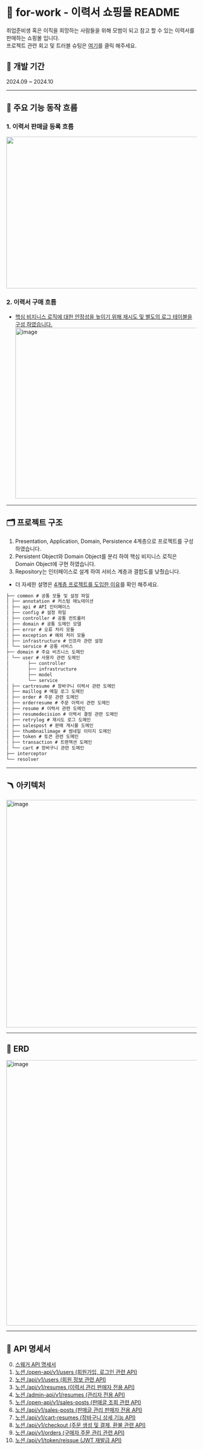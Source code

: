 # 📑 for-work - 이력서 쇼핑몰 README
취업준비생 혹은 이직을 희망하는 사람들을 위해 모범이 되고 참고 할 수 있는 이력서를 판매하는 쇼핑몰 입니다.<br>
프로젝트 관련 회고 및 트러블 슈팅은 [여기](https://github.com/jps091/for-work/wiki)를 클릭 해주세요.

## 📅 개발 기간
2024.09 ~ 2024.10
  
---

## 🚴 주요 기능 동작 흐름


### 1. 이력서 판매글 등록 흐름
<img width="700" height="400" src="https://github.com/user-attachments/assets/36b4324a-afff-4a29-b320-7b2fcb7fad85">


### 2. 이력서 구매 흐름
- [핵심 비지니스 로직에 대한 안정성을 높이기 위해 재시도 및 별도의 로그 테이블을 구성 하였습니다.](https://github.com/jps091/for-work/wiki/@Retryable-&-LogTable-%EC%84%A4%EA%B3%84%EB%A1%9C-%EC%84%9C%EB%B9%84%EC%8A%A4-%EC%95%88%EC%A0%95%EC%84%B1-%EB%86%92%EC%9D%B4%EA%B8%B0)
  <img width="900" height="450" alt="image" src="https://github.com/user-attachments/assets/2de832e6-20c2-48be-a09d-1c9f6e095261">

---

## 🗂 프로젝트 구조

1. Presentation, Application, Domain, Persistence 4계층으로 프로젝트를 구성 하였습니다.
2. Persistent Object와 Domain Object를 분리 하여 핵심 비지니스 로직은 Domain Object에 구현 하였습니다.
3. Repository는 인터페이스로 설계 하여 서비스 계층과 결합도를 낮췄습니다.
- 더 자세한 설명은 [4계층 프로젝트를 도입한 이유](https://github.com/jps091/for-work/wiki/%EB%8F%84%EB%A9%94%EC%9D%B8%EC%9D%84-%EB%8F%84%EC%9E%85%ED%95%9C-%EC%9D%B4%EC%9C%A0)를 확인 해주세요.

```markdown
├── common # 공통 모듈 및 설정 파일
│ ├── annotation # 커스텀 애노테이션
│ ├── api # API 인터페이스
│ ├── config # 설정 파일
│ ├── controller # 공통 컨트롤러
│ ├── domain # 공통 도메인 모델
│ ├── error # 오류 처리 모듈
│ ├── exception # 예외 처리 모듈
│ ├── infrastructure # 인프라 관련 설정
│ └── service # 공통 서비스
├── domain # 주요 비즈니스 도메인
│ └── user # 사용자 관련 도메인
│       ├── controller
│       ├── infrastructure
│       ├── model
│       └── service
│ ├── cartresume # 장바구니 이력서 관련 도메인
│ ├── maillog # 메일 로그 도메인
│ ├── order # 주문 관련 도메인
│ ├── orderresume # 주문 이력서 관련 도메인
│ ├── resume # 이력서 관련 도메인
│ ├── resumedecision # 이력서 결정 관련 도메인
│ ├── retrylog # 재시도 로그 도메인
│ ├── salespost # 판매 게시물 도메인
│ ├── thumbnailimage # 썸네일 이미지 도메인
│ ├── token # 토큰 관련 도메인
│ ├── transaction # 트랜잭션 도메인
│ └── cart # 장바구니 관련 도메인
├── interceptor
└── resolver
```
---

## 🪃 아키텍처

<img width="800" height="600" alt="image" src="https://github.com/user-attachments/assets/d3b79705-0935-43b5-9af9-74546db46227">

---

## 💼 ERD

<img width="1000" height="700" alt="image" src="https://github.com/user-attachments/assets/fa804a6b-7a15-4e85-bab2-45bf468d67c4">

---
## 📝 API 명세서
0. [스웨거 API 명세서](http://forwork.o-r.kr:8080/swagger-ui/index.html?urls.primaryName=%EC%A0%84%EC%B2%B4%20%EC%82%AC%EC%9A%A9%EC%9E%90%EB%A5%BC%20%EC%9C%84%ED%95%9C%20For-work%20Service%20%EB%8F%84%EB%A9%94%EC%9D%B8%20API)
1. [노션 /open-api/v1/users (회원가입, 로그인 관련 API)](https://cuboid-sunfish-749.notion.site/1-open-api-v1-users-API-125bb83a1adf8058b761f7aea46a368d?pvs=4)
2. [노션 /api/v1/users (회원 정보 관련 API)](https://cuboid-sunfish-749.notion.site/2-api-v1-users-API-125bb83a1adf8055b989ea3d9703127e?pvs=4)
3. [노션 /api/v1/resumes (이력서 관리 판매자 전용 API)](https://cuboid-sunfish-749.notion.site/3-api-v1-resumes-API-125bb83a1adf802db310f1c66d3fb4ef?pvs=4)
4. [노션 /admin-api/v1/resumes (관리자 전용 API)](https://cuboid-sunfish-749.notion.site/4-admin-api-v1-resumes-API-125bb83a1adf801aa9aed118927b8e93?pvs=4)
5. [노션 /open-api/v1/sales-posts (판매글 조회 관련 API)](https://cuboid-sunfish-749.notion.site/5-open-api-v1-sales-posts-API-125bb83a1adf8060a748dfc09bbd65da?pvs=4)
6. [노션 /api/v1/sales-posts (판매글 관리 판매자 전용 API)](https://cuboid-sunfish-749.notion.site/6-api-v1-sales-posts-API-125bb83a1adf8087b933c649108fa7f4?pvs=4)
7. [노션 /api/v1/cart-resumes (장바구니 상세 기능 API)](/api/v1/cart-resumes (장바구니 상세 기능 API))
8. [노션 /api/v1/checkout (주문 생성 및 결제, 환불 관련 API)](https://cuboid-sunfish-749.notion.site/8-api-v1-checkout-API-125bb83a1adf80d09b8dce430def4f92?pvs=4)
9. [노션 /api/v1/orders (구매자 주문 관리 관련 API)](https://cuboid-sunfish-749.notion.site/9-api-v1-orders-API-125bb83a1adf80bba604c203038bd6e5?pvs=4)
10. [노션 /api/v1/token/reissue (JWT 재발급 API)](https://cuboid-sunfish-749.notion.site/10-api-v1-token-reissue-JWT-API-125bb83a1adf80e2aadcc10aec7dab20?pvs=4)
